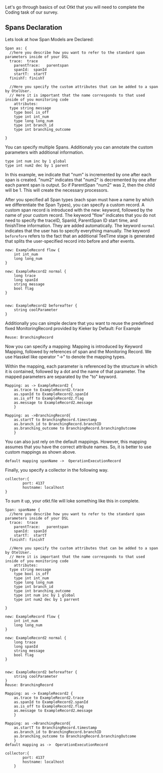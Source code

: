 Let's go through basics of out Otkt that you will need to complete the Coding task of our survey.

## Spans Declaration

Lets look at how Span Models are Declared:

```
Span as: {
  //here you describe how you want to refer to the standard span parameters inside of your DSL
  trace:  trace
	parentTrace:   parentspan
	spanId:  spanId
	startT:  startT
  finishT: finishT
	
  //Here you specify the custom attributes that can be added to a span by OtelUser.
  // Here it is important that the name corresponds to that used inside of you monitoring code
	attributes:
  type string message
	type bool is_off
	type int int_num
	type long long_num
	type int branch_id
	type int branching_outcome

}
```
You can specify multiple Spans.
Additionaly you can annotate the custom parameters with additional information.

```
type int num inc by 1 global
type int num2 dec by 1 parent
```
In this example, we indicate that "num" is incremented by one after each span is created. "num2" indicates that "num2" is decremented by one after each parent span is output. So if ParentSpan "num2" was 2, then the child will be 1.
This will create the necessary processors.



After you specified all Span types (each span must have a name by which we differentiate the Span Types), you can specify a custom record.
A custom span record is introduced with the new: keyword, followed by the name of your custom record. The keyword "flow" indicates that you do not need to specify the traceID, SpanId, ParentSpan ID start time, and finishTIme information.
They are added automatically.
The keyword `normal` indicates that the user has to specify everything manually.
The keyword `beforefore` refers to the fact that an additional TeeTime stage is generated that splits the user-specified record into before and after events.
```
new: ExampleRecord flow {
	int int_num
	long long_num	
}

new: ExampleRecord2 normal {
	long trace
	long spanId
	string message
	bool flag
}


new: ExampleRecord2 beforeafter {
	string coolParameter
}
```
Additionally you can simple declare that you want to reuse the predefined fixed MonitoringRecord provided by Kieker by Default: For Example
```
Reuse: BranchingRecord
```

Now you can specify a mapping:
Mapping is introduced by Keyword Mapping, followed by references of span and the Monitoring Record. We use Hasskel like operator "->" to denote the mapping types.

Within the mapping, each parameter is referenced by the structure in which it is contained, followed by a dot and the name of that parameter. The mapped parameters are separated by the "to" keyword.
```
Mapping: as -> ExampleRecord2 {
	as.trace to ExampleRecord2.trace
	as.spanId to ExampleRecord2.spanId
	as.is_off to ExampleRecord2.flag
	as.message to ExampleRecord2.message
	}

Mapping: as ->BranchingRecord{
	as.startT to BranchingRecord.timestamp
	as.branch_id to BranchingRecord.branchID
	as.branching_outcome to BranchingRecord.branchingOutcome
	}
```
You can also just rely on the default mappings. However, this mapping assumes that you have the correct attribute names.  So, it is better to use custom mappings as shown above.
```
default mapping spanName ->  OperationExecutionRecord
```
Finally, you specify a collector in the following way.
```
collector:{
		port: 4137
		hostname: localhost
}
```
To sum it up, your otkt.file will loke something like this in complete.
```
Span: spanName {
  //here you describe how you want to refer to the standard span parameters inside of your DSL
  trace:  trace
	parentTrace:   parentspan
	spanId:  spanId
	startT:  startT
  finishT: finishT
	
  //Here you specify the custom attributes that can be added to a span by OtelUser.
  // Here it is important that the name corresponds to that used inside of you monitoring code
	attributes:
  type string message
	type bool is_off
	type int int_num
	type long long_num
	type int branch_id
	type int branching_outcome
	type int num inc by 1 global
	type int num2 dec by 1 parrent

}

new: ExampleRecord flow {
	int int_num
	long long_num	
}

new: ExampleRecord2 normal {
	long trace
	long spanId
	string message
	bool flag
}


new: ExampleRecord2 beforeafter {
	string coolParameter
}
Reuse: BranchingRecord

Mapping: as -> ExampleRecord2 {
	as.trace to ExampleRecord2.trace
	as.spanId to ExampleRecord2.spanId
	as.is_off to ExampleRecord2.flag
	as.message to ExampleRecord2.message
	}

Mapping: as ->BranchingRecord{
	as.startT to BranchingRecord.timestamp
	as.branch_id to BranchingRecord.branchID
	as.branching_outcome to BranchingRecord.branchingOutcome
	}
default mapping as ->  OperationExecutionRecord

collector:{
		port: 4137
		hostname: localhost
	}

```
